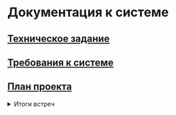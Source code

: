 # Документация к системе

## [Техническое задание](./task.md)

## [Требования к системе](./requirements.md)

## [План проекта](./plan.md)

<details>
    <summary>Итоги встреч</summary>

+ [08.10.2024](./reports/report_08_10_2024.md)
+ [11.10.2024](./reports/report_11_10_2024.md)

</details>
